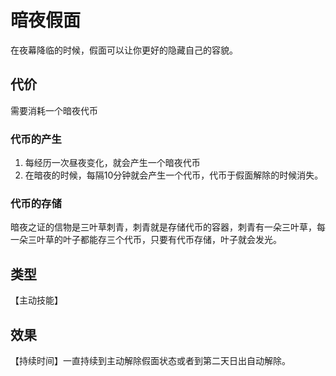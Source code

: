 # 暗夜假面

在夜幕降临的时候，假面可以让你更好的隐藏自己的容貌。

## 代价

需要消耗一个暗夜代币

### 代币的产生

1. 每经历一次昼夜变化，就会产生一个暗夜代币
2. 在暗夜的时候，每隔10分钟就会产生一个代币，代币于假面解除的时候消失。

### 代币的存储

暗夜之证的信物是三叶草刺青，刺青就是存储代币的容器，刺青有一朵三叶草，每一朵三叶草的叶子都能存三个代币，只要有代币存储，叶子就会发光。

## 类型

【主动技能】

## 效果

【持续时间】一直持续到主动解除假面状态或者到第二天日出自动解除。